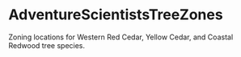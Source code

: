 # AdventureScientistsTreeZones
Zoning locations for Western Red Cedar, Yellow Cedar, and Coastal Redwood tree species.
